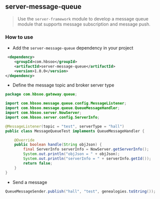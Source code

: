 ## server-message-queue
> Use the `server-framework` module to develop a message queue module that supports message subscription and message push.

### How to use
* Add the `server-message-queue` dependency in your project
```xml
 <dependency>
    <groupId>com.hbsoo</groupId>
    <artifactId>server-message-queue</artifactId>
    <version>1.0.0</version>
</dependency>
```
* Define the message topic and broker server type
```java
package com.hbsoo.gateway.queue;

import com.hbsoo.message.queue.config.MessageListener;
import com.hbsoo.message.queue.QueueMessageHandler;
import com.hbsoo.server.NowServer;
import com.hbsoo.server.config.ServerInfo;

@MessageListener(topic = "test", serverType = "hall")
public class MessageQueueTest implements QueueMessageHandler {

    @Override
    public boolean handle(String objJson) {
        final ServerInfo serverInfo = NowServer.getServerInfo();
        System.out.println("objJson = " + objJson);
        System.out.println("serverInfo = " + serverInfo.getId());
        return false;
    }
}
```
* Send a message
```java
QueueMessageSender.publish("hall", "test", genealogies.toString());
```